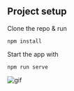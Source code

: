 ## Project setup

Clone the repo & run

```
npm install
```

Start the app with

```
npm run serve
```

![gif](https://j.gifs.com/NLq8vK.gif)
